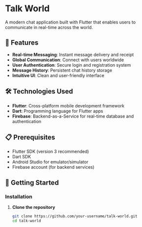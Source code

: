 # Talk World

A modern chat application built with Flutter that enables users to communicate in real-time across the world.

## 🚀 Features

- **Real-time Messaging**: Instant message delivery and receipt
- **Global Communication**: Connect with users worldwide
- **User Authentication**: Secure login and registration system
- **Message History**: Persistent chat history storage
- **Intuitive UI**: Clean and user-friendly interface

## 🛠️ Technologies Used

- **Flutter**: Cross-platform mobile development framework
- **Dart**: Programming language for Flutter apps
- **Firebase**: Backend-as-a-Service for real-time database and authentication

## 📋 Prerequisites

- Flutter SDK (version 3 recommended)
- Dart SDK
- Android Studio for emulator/simulator
- Firebase account (for backend services)

## 🚀 Getting Started

### Installation

1. **Clone the repository**
   ```bash
   git clone https://github.com/your-username/talk-world.git
   cd talk-world
